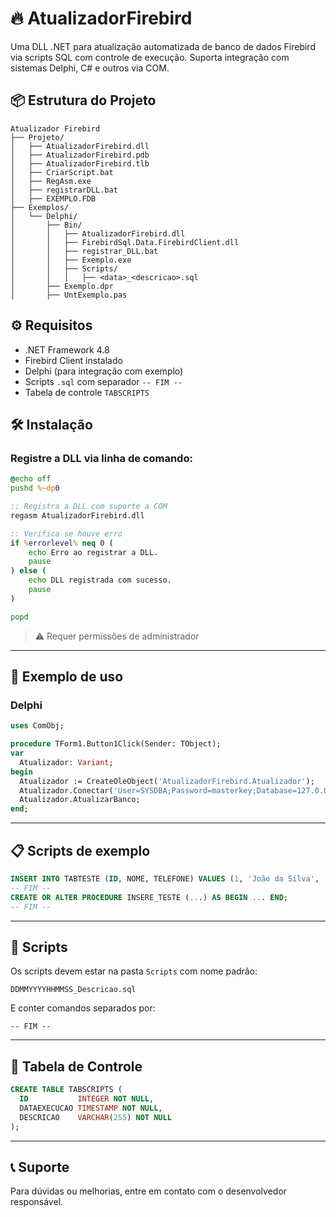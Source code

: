 # 🔥 AtualizadorFirebird

Uma DLL .NET para atualização automatizada de banco de dados Firebird via scripts SQL com controle de execução. Suporta integração com sistemas Delphi, C# e outros via COM.

## 📦 Estrutura do Projeto

```
Atualizador Firebird
├── Projeto/
│   ├── AtualizadorFirebird.dll
│   ├── AtualizadorFirebird.pdb
│   ├── AtualizadorFirebird.tlb
│   ├── CriarScript.bat
│   ├── RegAsm.exe
│   ├── registrarDLL.bat
│   ├── EXEMPLO.FDB
├── Exemplos/
│   └── Delphi/
│       ├── Bin/
│       │   ├── AtualizadorFirebird.dll
│       │   ├── FirebirdSql.Data.FirebirdClient.dll
│       │   ├── registrar_DLL.bat
│       │   ├── Exemplo.exe
│       │   ├── Scripts/
│       │   │   ├── <data>_<descricao>.sql
│       ├── Exemplo.dpr
│       ├── UntExemplo.pas
```

## ⚙️ Requisitos

- .NET Framework 4.8
- Firebird Client instalado
- Delphi (para integração com exemplo)
- Scripts `.sql` com separador `-- FIM --`
- Tabela de controle `TABSCRIPTS`

## 🛠 Instalação

### Registre a DLL via linha de comando:

```bat
@echo off
pushd %~dp0

:: Registra a DLL com suporte a COM
regasm AtualizadorFirebird.dll

:: Verifica se houve erro
if %errorlevel% neq 0 (
    echo Erro ao registrar a DLL.
    pause
) else (
    echo DLL registrada com sucesso.
    pause
)

popd
```

> ⚠️ Requer permissões de administrador

---

## 🧪 Exemplo de uso

### Delphi

```pascal
uses ComObj;

procedure TForm1.Button1Click(Sender: TObject);
var
  Atualizador: Variant;
begin
  Atualizador := CreateOleObject('AtualizadorFirebird.Atualizador');
  Atualizador.Conectar('User=SYSDBA;Password=masterkey;Database=127.0.0.1:/caminho/banco.fdb;');
  Atualizador.AtualizarBanco;
end;
```

---

## 📋 Scripts de exemplo

```sql
INSERT INTO TABTESTE (ID, NOME, TELEFONE) VALUES (1, 'João da Silva', '(28) 99999-1111');
-- FIM --
CREATE OR ALTER PROCEDURE INSERE_TESTE (...) AS BEGIN ... END;
-- FIM --
```

---

## 📁 Scripts

Os scripts devem estar na pasta `Scripts` com nome padrão:
```
DDMMYYYYHHMMSS_Descricao.sql
```
E conter comandos separados por:
```
-- FIM --
```

---

## 🧩 Tabela de Controle

```sql
CREATE TABLE TABSCRIPTS (
  ID           INTEGER NOT NULL,
  DATAEXECUCAO TIMESTAMP NOT NULL,
  DESCRICAO    VARCHAR(255) NOT NULL
);
```

---

## 📞 Suporte

Para dúvidas ou melhorias, entre em contato com o desenvolvedor responsável.
